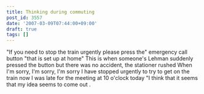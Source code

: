 ```yaml
---
title: Thinking during commuting
post_id: 3557
date: '2007-03-09T07:44:00+09:00'
draft: true
tags: []
---
```


"If you need to stop the train urgently please press the" emergency call button "that is set up at home" This is when someone's Lehman suddenly pressed the button but there was no accident, the stationer rushed When I'm sorry, I'm sorry, I'm sorry I have stopped urgently to try to get on the train now I was late for the meeting at 10 o'clock today "I think that it seems that my idea seems to come out .
